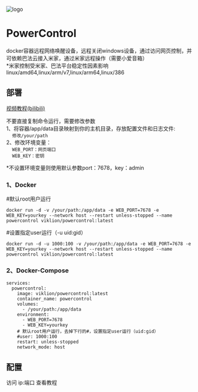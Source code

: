 ![logo](https://pic.viklion.com/s/2024/12/20/676553945ec8d.png)
# PowerControl
docker容器远程网络唤醒设备，远程关闭windows设备，通过访问网页控制，并可依赖巴法云接入米家，通过米家远程操作（需要小爱音箱）<br>
*米家控制受米家、巴法平台稳定性因素影响<br>
linux/amd64,linux/arm/v7,linux/arm64,linux/386

## 部署
[视频教程(bilibili)](https://www.bilibili.com/video/BV1cykZY7Er9)

不要直接复制命令运行，需要修改参数<br>
1、将容器/app/data目录映射到你的主机目录，存放配置文件和日志文件:<br>
&nbsp;&nbsp;&nbsp;&nbsp;`修改/your/path`<br>
2、修改环境变量：<br>
&nbsp;&nbsp;&nbsp;&nbsp;`WEB_PORT：网页端口`<br>
&nbsp;&nbsp;&nbsp;&nbsp;`WEB_KEY：密钥`

*不设置环境变量则使用默认参数port：7678，key：admin
### 1、Docker
#默认root用户运行
```
docker run -d -v /your/path:/app/data -e WEB_PORT=7678 -e WEB_KEY=yourkey --network host --restart unless-stopped --name powercontrol viklion/powercontrol:latest
```
#设置指定user运行（-u uid:gid）
```
docker run -d -u 1000:100 -v /your/path:/app/data -e WEB_PORT=7678 -e WEB_KEY=yourkey --network host --restart unless-stopped --name powercontrol viklion/powercontrol:latest
```

### 2、Docker-Compose
```
services:
  powercontrol:
    image: viklion/powercontrol:latest
    container_name: powercontrol
    volumes:
      - /your/path:/app/data
    environment:
      - WEB_PORT=7678
      - WEB_KEY=yourkey
    # 默认root用户运行，去掉下行的#，设置指定user运行（uid:gid）
    #user: 1000:100
    restart: unless-stopped
    network_mode: host
```

## 配置
访问 ip:端口 查看教程
